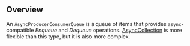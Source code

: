## Overview

An `AsyncProducerConsumerQueue` is a queue of items that provides `async`-compatible *Enqueue* and *Dequeue* operations. [AsyncCollection](AsyncCollection.md) is more flexible than this type, but it is also more complex.
